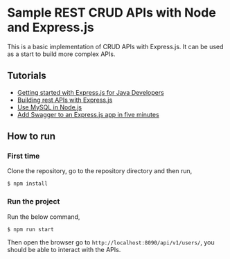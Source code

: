 # Sample REST CRUD APIs with Node and Express.js

This is a basic implementation of CRUD APIs with Express.js. It can be used as a start to build more complex APIs.

## Tutorials

- [Getting started with Express.js for Java Developers
](https://www.geekyhacker.com/2020/02/22/building-rest-apis-with-express-js/)
- [Building rest APIs with Express.js](https://www.geekyhacker.com/2020/02/22/building-rest-apis-with-express-js/)
- [Use MySQL in Node.js](https://www.geekyhacker.com/2020/03/07/use-mysql-in-node-js/)
- [Add Swagger to an Express.js app in five minutes](https://www.geekyhacker.com/2020/03/13/add-swagger-to-an-express-js-app-in-five-minutes/)

## How to run

### First time

Clone the repository, go to the repository directory and then run,

```bash
$ npm install
```

### Run the project

Run the below command,

```bash
$ npm run start
```

Then open the browser go to `http://localhost:8090/api/v1/users/`, you should be able to interact with the APIs.


